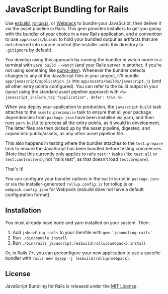 # JavaScript Bundling for Rails

Use [esbuild](https://esbuild.github.io), [rollup.js](https://rollupjs.org), or [Webpack](https://webpack.js.org) to bundle your JavaScript, then deliver it via the asset pipeline in Rails. This gem provides installers to get you going with the bundler of your choice in a new Rails application, and a convention to use `app/assets/builds` to hold your bundled output as artifacts that are not checked into source control (the installer adds this directory to `.gitignore` by default).

You develop using this approach by running the bundler in watch mode in a terminal with `yarn build --watch` (and your Rails server in another, if you're not using something like [puma-dev](https://github.com/puma/puma-dev)). Whenever the bundler detects changes to any of the JavaScript files in your project, it'll bundle `app/javascript/application.js` into `app/assets/builds/javascript.js` (and all other entry points configured). You can refer to the build output in your layout using the standard asset pipeline approach with `<%= javascript_include_tag "application", defer: true %>`.

When you deploy your application to production, the `javascript:build` task attaches to the `assets:precompile` task to ensure that all your package dependencies from `package.json` have been installed via yarn, and then runs `yarn build` to process all the entry points, as it would in development. The latter files are then picked up by the asset pipeline, digested, and copied into public/assets, as any other asset pipeline file.

This also happens in testing where the bundler attaches to the `test:prepare` task to ensure the JavaScript has been bundled before testing commences. (Note that this currently only applies to rails `test:*` tasks (like `test:all` or `test:controllers`), not "rails test", as that doesn't load `test:prepare`).

That's it!

You can configure your bundler options in the `build` script in `package.json` or via the installer-generated `rollup.config.js` for rollup.js or `webpack.config.json` for Webpack (esbuild does not have a default configuration format).


## Installation

You must already have node and yarn installed on your system. Then:

1. Add `jsbundling-rails` to your Gemfile with `gem 'jsbundling-rails'`
2. Run `./bin/bundle install`
3. Run `./bin/rails javascript:[esbuild|rollup|webpack]:install`

Or, in Rails 7+, you can preconfigure your new application to use a specific bundler with `rails new myapp -j [esbuild|rollup|webpack]`.


## License

JavaScript Bundling for Rails is released under the [MIT License](https://opensource.org/licenses/MIT).
